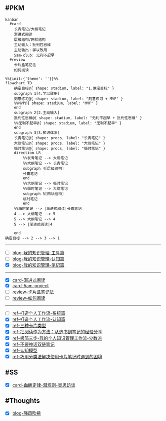 
## #PKM

```mermaid
kanban
  #card
    长青笔记/大纲笔记
    渐进式阅读
    层级结构/网状结构
    主动输入：批判性思维
    主动输出：学以致用
    5am-club: 无利不起早
  #review
    卡片盒笔记法
    如何阅读

```

```mermaid
%%{init:{'theme': ''}}%%
flowchart TD
    确定目标@{ shape: stadium, label: "1.确定目标" }
    subgraph 1[4.学以致用]
    刻意练习@{ shape: stadium, label: "刻意练习 + MVP" }
    %%MVP@{ shape: stadium, label: "MVP" }
    end
    subgraph 2[2.主动输入]
    批判性思维@{ shape: stadium, label: "无利不起早 + 批判性思维" }
    %%无利不起早@{ shape: stadium, label: "无利不起早" }
    end
    subgraph 3[3.知识体系]
    长青笔记@{ shape: procs, label: "长青笔记" }
    大纲笔记@{ shape: procs, label: "大纲笔记" }
    临时笔记@{ shape: procs, label: "临时笔记" }
    direction LR
        %%长青笔记 --> 大纲笔记
        %%大纲笔记 --> 长青笔记
        subgraph 4[层级结构]
        长青笔记
        end
        %%大纲笔记 --> 临时笔记
        %%临时笔记 --> 大纲笔记
        subgraph 5[网状结构]
        临时笔记
        end
    %%临时笔记 --> |渐进式阅读|长青笔记
    4 --> 大纲笔记 --> 5
    5 --> 大纲笔记 --> 4
    5 --> |渐进式阅读|4

    end
确定目标 --> 2 --> 3 --> 1
````

---

- [ ] [blog-我的知识管理-工具篇](/docs/PKM-blog-我的知识管理-工具篇.md)
- [ ] [blog-我的知识管理-认知篇](/docs/PKM-blog-我的知识管理-认知篇.md)
- [x] [blog-我的知识管理-笔记篇](/docs/PKM-blog-我的知识管理-笔记篇.md)

---

- [x] [card-渐进式阅读](/docs/PKM-card-渐进式阅读.md)
- [x] [card-5am-project](/docs/PKM-card-5am-project.md)
- [ ] [review-卡片盒笔记法](/docs/PKM-review-卡片盒笔记法.md)
- [ ] [review-如何阅读](/docs/PKM-review-如何阅读.md)
  
---

- [ ] [ref-打造个人工作流-系统篇](/docs/PKM-ref-打造个人工作流-系统篇.md)
- [x] [ref-打造个人工作流-认知篇](/docs/PKM-ref-打造个人工作流-认知篇.md)
- [x] [ref-三种卡片类型](/docs/PKM-ref-三种卡片类型.md)
- [x] [ref-把阅读作为方法：从选书到笔记的经验分享](/docs/PKM-ref-把阅读作为方法：从选书到笔记的经验分享.md)
- [x] [ref-极简三步-我的个人知识管理工作流-少数派](/docs/PKM-ref-极简三步-我的个人知识管理工作流-少数派.md)
- [x] [ref-不要神话双链笔记](/docs/PKM-ref-请不要神化双链笔记-少数派.md)
- [x] [ref-认知模型](/docs/PKM-ref-认知模型.md)
- [x] [ref-巧用分类法解决使用卡片笔记时遇到的困境](/docs/PKM-ref-巧用分类法解决使用卡片笔记时遇到的困境-少数派.md)

## #SS

- [x] [card-血酬定律-潜规则-吴思访谈](/docs/SS-card-血酬定律-潜规则-吴思访谈.md)

## #Thoughts

- [x] [blog-强风吹拂](/docs/Thoughts-blog-「强风吹拂」-何谓强大.md)
